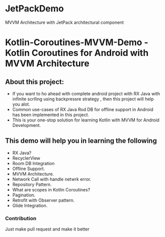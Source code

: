 # JetPackDemo
MVVM Architecture with JetPack architectural component


# Kotlin-Coroutines-MVVM-Demo - Kotlin Coroutines for Android with MVVM Architecture

## About this project: 
* If you want to ho ahead with complete android project with RX Java with infinite scrlling using backpressre strategy  , then this project will help you alot.
* Common use-cases of RX Java Rod DB for offline support in Android has been implemented in this project.
* This is your one-stop solution for learning Kotlin with MVVM for Android Development.


## This demo will help you in learning the following
* RX Java?
* RecyclerView
* Room DB Integration
* Offline Support.
* MVVM Architecture.
* Network Call with handle netwrk error.
* Repository Pattern.
* What are scopes in Kotlin Coroutines?
* Pagination.
* Retrofit with Observer pattern.
* Glide Integration.

    


### Contribution
Just make pull request and make it better


